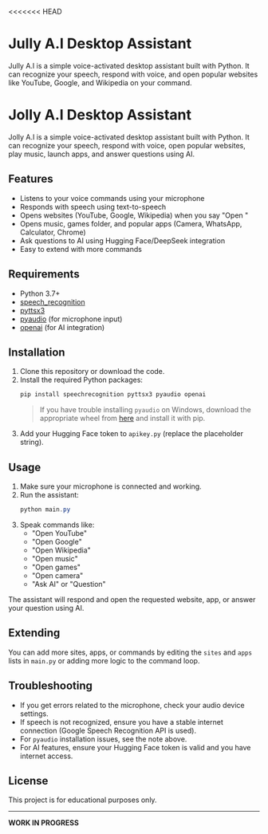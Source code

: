 <<<<<<< HEAD
# Jully A.I Desktop Assistant

Jully A.I is a simple voice-activated desktop assistant built with Python. It can recognize your speech, respond with voice, and open popular websites like YouTube, Google, and Wikipedia on your command.
# Jolly A.I Desktop Assistant

Jolly A.I is a simple voice-activated desktop assistant built with Python. It can recognize your speech, respond with voice, open popular websites, play music, launch apps, and answer questions using AI.

## Features
- Listens to your voice commands using your microphone
- Responds with speech using text-to-speech
- Opens websites (YouTube, Google, Wikipedia) when you say "Open <site>"
- Opens music, games folder, and popular apps (Camera, WhatsApp, Calculator, Chrome)
- Ask questions to AI using Hugging Face/DeepSeek integration
- Easy to extend with more commands

## Requirements
- Python 3.7+
- [speech_recognition](https://pypi.org/project/SpeechRecognition/)
- [pyttsx3](https://pypi.org/project/pyttsx3/)
- [pyaudio](https://pypi.org/project/PyAudio/) (for microphone input)
- [openai](https://pypi.org/project/openai/) (for AI integration)

## Installation
1. Clone this repository or download the code.
2. Install the required Python packages:
	```powershell
	pip install speechrecognition pyttsx3 pyaudio openai
	```
	> If you have trouble installing `pyaudio` on Windows, download the appropriate wheel from [here](https://www.lfd.uci.edu/~gohlke/pythonlibs/#pyaudio) and install it with pip.
3. Add your Hugging Face token to `apikey.py` (replace the placeholder string).

## Usage
1. Make sure your microphone is connected and working.
2. Run the assistant:
	```powershell
	python main.py
	```
3. Speak commands like:
	- "Open YouTube"
	- "Open Google"
	- "Open Wikipedia"
	- "Open music"
	- "Open games"
	- "Open camera"
	- "Ask AI" or "Question"

The assistant will respond and open the requested website, app, or answer your question using AI.

## Extending
You can add more sites, apps, or commands by editing the `sites` and `apps` lists in `main.py` or adding more logic to the command loop.

## Troubleshooting
- If you get errors related to the microphone, check your audio device settings.
- If speech is not recognized, ensure you have a stable internet connection (Google Speech Recognition API is used).
- For `pyaudio` installation issues, see the note above.
- For AI features, ensure your Hugging Face token is valid and you have internet access.

## License
This project is for educational purposes only.

---

**WORK IN PROGRESS**